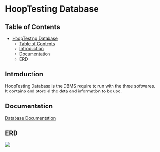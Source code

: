 # HoopTesting Database

## Table of Contents
- [HoopTesting Database](#hooptesting-database)
  - [Table of Contents](#table-of-contents)
  - [Introduction](#introduction)
  - [Documentation](#documentation)
  - [ERD](#erd)

## Introduction
HoopTesting Database is the DBMS require to run with the three softwares. It contains and store al the data and information to be use.

## Documentation
[Database Documentation](./Documentation/Servers/Servers.md)

## ERD

<img src="./Schema.bmp">